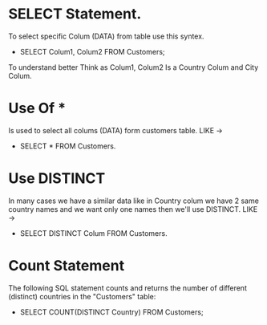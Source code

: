 # SELECT Statement.

To select specific Colum (DATA) from table use this syntex.

* SELECT Colum1, Colum2 FROM Customers;

To understand better Think as Colum1, Colum2 Is a Country Colum and City Colum.


# Use Of *

Is used to select all colums (DATA) form customers table. LIKE ->

* SELECT * FROM Customers.

# Use DISTINCT

In many cases we have a similar data like in 
Country colum we have 2 same country names and we want only one names then we'll use DISTINCT. LIKE ->

* SELECT DISTINCT Colum FROM Customers.

# Count Statement
The following SQL statement counts and returns the number of different (distinct) countries in the "Customers" table:

* SELECT COUNT(DISTINCT Country) FROM Customers;
